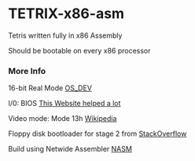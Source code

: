# TETRIX-x86-asm

Tetris written fully in x86 Assembly

Should be bootable on every x86 processor


### More Info

16-bit Real Mode [OS_DEV](https://wiki.osdev.org/Real_Mode)

I/0: BIOS [This Website helped a lot](http://vitaly_filatov.tripod.com/ng/asm/asm_001.html)

Video mode: Mode 13h [Wikipedia](https://en.wikipedia.org/wiki/Mode_13h)

Floppy disk bootloader for stage 2 from [StackOverflow](https://stackoverflow.com/a/53860401/1200773)

Build using Netwide Assembler [NASM](https://www.nasm.us/)
